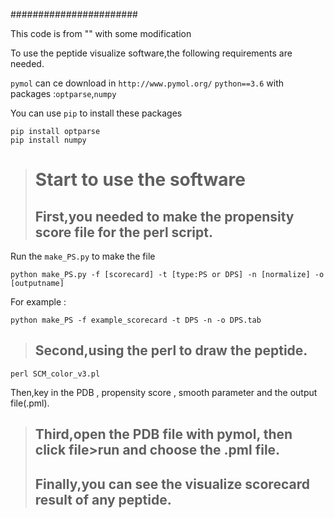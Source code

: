 #######################

This code is from "" with some modification

To use the peptide visualize software,the following requirements are needed.

`pymol` can ce download in
`http://www.pymol.org/`
`python==3.6` with packages :`optparse`,`numpy`

You can use `pip` to install these packages
```
pip install optparse
pip install numpy
```
>Start to use the software
>=========
>First,you needed to make the propensity score file for the perl script.
>---------
Run the `make_PS.py` to make the file

```
python make_PS.py -f [scorecard] -t [type:PS or DPS] -n [normalize] -o [outputname]
```
For example :
```
python make_PS -f example_scorecard -t DPS -n -o DPS.tab
```

>Second,using the perl to draw the peptide.
>---------
```
perl SCM_color_v3.pl
```
Then,key in the PDB , propensity score , smooth parameter and the output file(.pml).

>Third,open the PDB file with pymol, then click file>run and choose the .pml file.
>---------
>Finally,you can see the visualize scorecard result of any peptide.
>---------